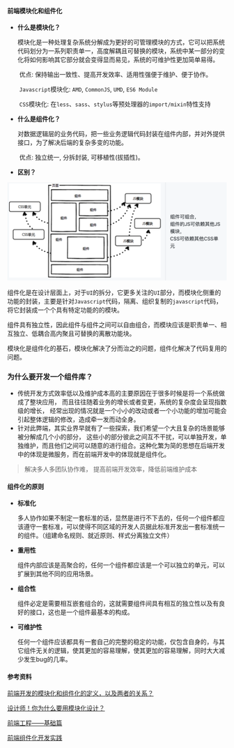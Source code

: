#### 前端模块化和组件化

- **什么是模块化？**

  ​		模块化是一种处理复杂系统分解成为更好的可管理模块的方式，它可以把系统代码划分为一系列职责单一，高度解耦且可替换的模块，系统中某一部分的变化将如何影响其它部分就会变得显而易见，系统的可维护性更加简单易得。

  ​		优点: 保持输出一致性、提高开发效率、适用性强便于维护、便于协作。

  ​		`Javascript`模块化: `AMD`, `CommonJS`, `UMD`, `ES6 Module`

  ​		`CSS`模块化: 在`less`、`sass`、`stylus`等预处理器的`import/mixin`特性支持

- **什么是组件化？**

  ​		对数据逻辑层的业务代码，把一些业务逻辑代码封装在组件内部，并对外提供接口，为了解决后端的复杂多变的功能。

  ​		优点: 独立统一, 分拆封装, 可移植性(拔插性)。

- **区别？**

![module-component](./images/module-component.png)

​		组件化是在设计层面上，对于`UI`的拆分，它更多关注的`UI`部分，而模块化侧重的功能的封装，主要是针对`Javascript`代码，隔离、组织复制的`javascript`代码，将它封装成一个个具有特定功能的的模块。

​		组件具有独立性，因此组件与组件之间可以自由组合，而模块应该是职责单一、相互独立、低耦合高内聚且可替换的离散功能块。

​		模块化是组件化的基石，模块化解决了分而治之的问题，组件化解决了代码复用的问题。

### 为什么要开发一个组件库？

- 传统开发方式效率低以及维护成本高的主要原因在于很多时候是将一个系统做成了整块应用， 而且往往随着业务的增长或者变更，系统的复杂度会呈现指数级的增长， 经常出现的情况就是一个小小的改动或者一个小功能的增加可能会引起整体逻辑的修改，造成牵一发而动全身。
- 针对此弊端，其实业界早就有了一些探索，我们希望一个大且复杂的场景能够被分解成几个小的部分， 这些小的部分彼此之间互不干扰，可以单独开发，单独维护，而且他们之间可以随意的进行组合。这种化繁为简的思想在后端开发中的体现是微服务，而在前端开发中的体现就是组件化。

>  解决多人多团队协作难， 提高前端开发效率，降低前端维护成本

#### 组件化的原则

- **标准化**

  多人协作如果不制定一套标准的话，显然是进行不下去的，任何一个组件都应该遵守一套标准，可以使得不同区域的开发人员据此标准开发出一套标准统一的组件。（组建命名规则、就近原则、样式分离独立文件）

- **重用性**

  组件内部应该是高聚合的，任何一个组件都应该是一个可以独立的单元，可以扩展到其他不同的应用场景。

- **组合性**

  组件必定是需要相互嵌套组合的，这就需要组件间具有相互的独立性以及有良好的接口，这也是一个组件最基本的构成。

- **可维护性**

  任何一个组件应该都具有一套自己的完整的稳定的功能，仅包含自身的，与其它组件无关的逻辑，使其更加的容易理解，使其更加的容易理解，同时大大减少发生bug的几率。

#### 参考资料

[前端开发的模块化和组件化的定义，以及两者的关系？](https://www.zhihu.com/question/37649318)

[设计师！你为什么要用模块化设计？](http://www.woshipm.com/pd/1574045.html)

[前端工程——基础篇](https://github.com/fouber/blog/issues/10)

[前端组件化开发实践](https://tech.meituan.com/2015/07/10/frontend-component-practice.html)
